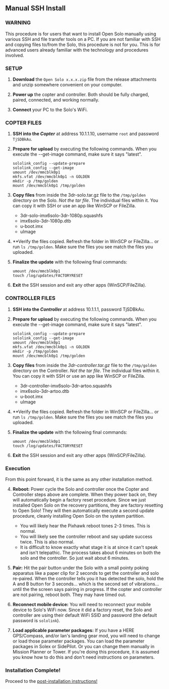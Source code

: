 ## Manual SSH Install ##

### WARNING ###
This procedure is for users that want to install Open Solo manually using various SSH and file transfer tools on a PC. If you are not familiar with SSH and copying files to/from the Solo, this procedure is not for you. This is for advanced users already familiar with the technology and procedures involved.


### SETUP ##
1. **Download** the `Open Solo x.x.x.zip` file from the release attachments and unzip somewhere convenient on your computer.

2. **Power up** the copter and controller. Both should be fully charged, paired, connected, and working normally.

3. **Connect** your PC to the Solo's WiFi.


### COPTER FILES ##

1. **SSH into the _Copter_** at address 10.1.1.10, username `root` and password `TjSDBkAu`.

2. **Prepare for upload** by executing the following commands. When you execute the --get-image command, make sure it says "latest".
    ```
    sololink_config --update-prepare
    sololink_config --get-image
    umount /dev/mmcblk0p1
    mkfs.vfat /dev/mmcblk0p1 -n GOLDEN
    mkdir -p /tmp/golden
    mount /dev/mmcblk0p1 /tmp/golden
    ```
    
3. **Copy files** from inside the 3dr-solo.tar.gz file to the `/tmp/golden` directory on the Solo. _Not the tar file_. The individual files within it. You can copy it with SSH or use an app like WinSCP or FileZilla.
   - 3dr-solo-imx6solo-3dr-1080p.squashfs
   - imx6solo-3dr-1080p.dtb
   - u-boot.imx
   - uImage

4. **Verify the files copied. Refresh the folder in WinSCP or FileZilla... or run `ls /tmp/golden`. Make sure the files you see match the files you uploaded.

5. **Finalize the update** with the following final commands:
   ```
   umount /dev/mmcblk0p1
   touch /log/updates/FACTORYRESET
   ```

6. **Exit** the SSH session and exit any other apps (WinSCP/FileZilla).


### CONTROLLER FILES ##

1. **SSH into the _Controller_** at address 10.1.1.1, password TjSDBkAu.

5. **Prepare for upload** by executing the following commands. When you execute the --get-image command, make sure it says "latest".
    ```
    sololink_config --update-prepare
    sololink_config --get-image
    umount /dev/mmcblk0p1
    mkfs.vfat /dev/mmcblk0p1 -n GOLDEN
    mkdir -p /tmp/golden
    mount /dev/mmcblk0p1 /tmp/golden
    ```
    
6. **Copy files** from inside the _3dr-controller.tar.gz_ file to the `/tmp/golden` directory on the Controller. _Not the tar file_. The individual files within it. You can copy it with SSH or use an app like WinSCP or FileZilla.
   - 3dr-controller-imx6solo-3dr-artoo.squashfs
   - imx6solo-3dr-artoo.dtb
   - u-boot.imx
   - uImage

7. **Verify the files copied. Refresh the folder in WinSCP or FileZilla... or run `ls /tmp/golden`. Make sure the files you see match the files you uploaded.

8. **Finalize the update** with the following final commands:
   ```
   umount /dev/mmcblk0p1
   touch /log/updates/FACTORYRESET
   ```

9. **Exit** the SSH session and exit any other apps (WinSCP/FileZilla).

### Execution ###
From this point forward, it is the same as any other installation method.

4. **Reboot:** Power cycle the Solo and controller once the Copter and Controller steps above are complete. When they power back on, they will automatically begin a factory reset procedure. Since we just installed Open Solo on the recovery partitions, they are factory resetting to Open Solo! They will then automatically execute a second update procedure, cleanly installing Open Solo on the system partition.
    - You will likely hear the Pixhawk reboot tones 2-3 times.  This is normal.
    - You will likely see the controller reboot and say update success twice. This is also normal.
    - It is difficult to know exactly what stage it is at since it can't speak and isn't telepathic. The process takes about 6 minutes on both the solo and the controller. So just wait about 6 minutes.

5. **Pair:** Hit the pair button under the Solo with a small pointy poking apparatus like a paper clip for 2 seconds to get the controller and solo re-paired. When the controller tells you it has detected the solo, hold the A and B button for 3 seconds... which is the second set of vibrations... until the the screen says pairing in progress. If the copter and controller are not pairing, reboot both. They may have timed out.

6. **Reconnect mobile device:** You will need to reconnect your mobile device to Solo's WiFi now.  Since it did a factory reset, the Solo and controller are using their default WiFi SSID and password (the default password is `sololink`).

7. **Load applicable parameter packages:** If you have a HERE GPS/Compass, and/or Ian's landing gear mod, you will need to change or load those parameter packages. You can load the parameter packages in Solex or SidePilot.  Or you can change them manually in Mission Planner or Tower.  If you're doing this procedure, it is assumed you know how to do this and don't need instructions on parameters.
   
### Installation Complete! ### 
Proceed to the [post-installation instructions!](../master/install_post.md)
